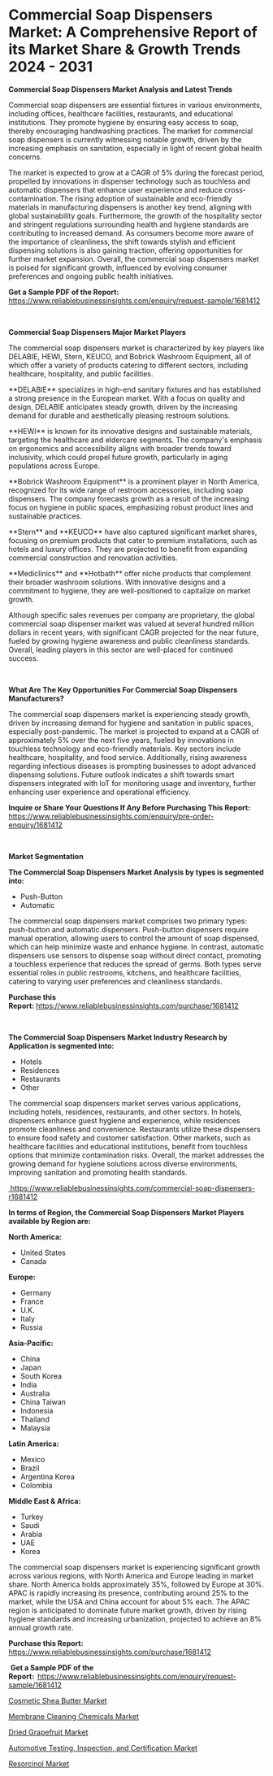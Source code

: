 <p><h1>Commercial Soap Dispensers Market: A Comprehensive Report of its Market Share & Growth Trends 2024 - 2031</h1></p><p><strong>Commercial Soap Dispensers Market Analysis and Latest Trends</strong></p>
<p><p>Commercial soap dispensers are essential fixtures in various environments, including offices, healthcare facilities, restaurants, and educational institutions. They promote hygiene by ensuring easy access to soap, thereby encouraging handwashing practices. The market for commercial soap dispensers is currently witnessing notable growth, driven by the increasing emphasis on sanitation, especially in light of recent global health concerns. </p><p>The market is expected to grow at a CAGR of 5% during the forecast period, propelled by innovations in dispenser technology such as touchless and automatic dispensers that enhance user experience and reduce cross-contamination. The rising adoption of sustainable and eco-friendly materials in manufacturing dispensers is another key trend, aligning with global sustainability goals. Furthermore, the growth of the hospitality sector and stringent regulations surrounding health and hygiene standards are contributing to increased demand. As consumers become more aware of the importance of cleanliness, the shift towards stylish and efficient dispensing solutions is also gaining traction, offering opportunities for further market expansion. Overall, the commercial soap dispensers market is poised for significant growth, influenced by evolving consumer preferences and ongoing public health initiatives.</p></p>
<p><strong>Get a Sample PDF of the Report:&nbsp;</strong> <a href="https://www.reliablebusinessinsights.com/enquiry/request-sample/1681412?utm_campaign=1091&utm_medium=2&utm_source=Github&utm_content=ia&utm_term=11122024&utm_id=commercial-soap-dispensers">https://www.reliablebusinessinsights.com/enquiry/request-sample/1681412</a></p>
<p>&nbsp;</p>
<p><strong>Commercial Soap Dispensers Major Market Players</strong></p>
<p><p>The commercial soap dispensers market is characterized by key players like DELABIE, HEWI, Stern, KEUCO, and Bobrick Washroom Equipment, all of which offer a variety of products catering to different sectors, including healthcare, hospitality, and public facilities.</p><p>**DELABIE** specializes in high-end sanitary fixtures and has established a strong presence in the European market. With a focus on quality and design, DELABIE anticipates steady growth, driven by the increasing demand for durable and aesthetically pleasing restroom solutions.</p><p>**HEWI** is known for its innovative designs and sustainable materials, targeting the healthcare and eldercare segments. The company's emphasis on ergonomics and accessibility aligns with broader trends toward inclusivity, which could propel future growth, particularly in aging populations across Europe.</p><p>**Bobrick Washroom Equipment** is a prominent player in North America, recognized for its wide range of restroom accessories, including soap dispensers. The company forecasts growth as a result of the increasing focus on hygiene in public spaces, emphasizing robust product lines and sustainable practices.</p><p>**Stern** and **KEUCO** have also captured significant market shares, focusing on premium products that cater to premium installations, such as hotels and luxury offices. They are projected to benefit from expanding commercial construction and renovation activities.</p><p>**Mediclinics** and **Hotbath** offer niche products that complement their broader washroom solutions. With innovative designs and a commitment to hygiene, they are well-positioned to capitalize on market growth.</p><p>Although specific sales revenues per company are proprietary, the global commercial soap dispenser market was valued at several hundred million dollars in recent years, with significant CAGR projected for the near future, fueled by growing hygiene awareness and public cleanliness standards. Overall, leading players in this sector are well-placed for continued success.</p></p>
<p>&nbsp;</p>
<p><strong>What Are The Key Opportunities For Commercial Soap Dispensers Manufacturers?</strong></p>
<p><p>The commercial soap dispensers market is experiencing steady growth, driven by increasing demand for hygiene and sanitation in public spaces, especially post-pandemic. The market is projected to expand at a CAGR of approximately 5% over the next five years, fueled by innovations in touchless technology and eco-friendly materials. Key sectors include healthcare, hospitality, and food service. Additionally, rising awareness regarding infectious diseases is prompting businesses to adopt advanced dispensing solutions. Future outlook indicates a shift towards smart dispensers integrated with IoT for monitoring usage and inventory, further enhancing user experience and operational efficiency.</p></p>
<p><strong>Inquire or Share Your Questions If Any Before Purchasing This Report:</strong> <a href="https://www.reliablebusinessinsights.com/enquiry/pre-order-enquiry/1681412?utm_campaign=1091&utm_medium=2&utm_source=Github&utm_content=ia&utm_term=11122024&utm_id=commercial-soap-dispensers">https://www.reliablebusinessinsights.com/enquiry/pre-order-enquiry/1681412</a></p>
<p>&nbsp;</p>
<p><strong>Market Segmentation</strong></p>
<p><strong>The Commercial Soap Dispensers Market Analysis by types is segmented into:</strong></p>
<p><ul><li>Push-Button</li><li>Automatic</li></ul></p>
<p><p>The commercial soap dispensers market comprises two primary types: push-button and automatic dispensers. Push-button dispensers require manual operation, allowing users to control the amount of soap dispensed, which can help minimize waste and enhance hygiene. In contrast, automatic dispensers use sensors to dispense soap without direct contact, promoting a touchless experience that reduces the spread of germs. Both types serve essential roles in public restrooms, kitchens, and healthcare facilities, catering to varying user preferences and cleanliness standards.</p></p>
<p><strong>Purchase this Report:&nbsp;</strong><a href="https://www.reliablebusinessinsights.com/purchase/1681412?utm_campaign=1091&utm_medium=2&utm_source=Github&utm_content=ia&utm_term=11122024&utm_id=commercial-soap-dispensers">https://www.reliablebusinessinsights.com/purchase/1681412</a></p>
<p>&nbsp;</p>
<p><strong>The Commercial Soap Dispensers Market Industry Research by Application is segmented into:</strong></p>
<p><ul><li>Hotels</li><li>Residences</li><li>Restaurants</li><li>Other</li></ul></p>
<p><p>The commercial soap dispensers market serves various applications, including hotels, residences, restaurants, and other sectors. In hotels, dispensers enhance guest hygiene and experience, while residences promote cleanliness and convenience. Restaurants utilize these dispensers to ensure food safety and customer satisfaction. Other markets, such as healthcare facilities and educational institutions, benefit from touchless options that minimize contamination risks. Overall, the market addresses the growing demand for hygiene solutions across diverse environments, improving sanitation and promoting health standards.</p></p>
<p><a href="https://www.reliablebusinessinsights.com/commercial-soap-dispensers-r1681412?utm_campaign=1091&utm_medium=2&utm_source=Github&utm_content=ia&utm_term=11122024&utm_id=commercial-soap-dispensers">&nbsp;https://www.reliablebusinessinsights.com/commercial-soap-dispensers-r1681412</a></p>
<p><strong>In terms of Region, the Commercial Soap Dispensers Market Players available by Region are:</strong></p>
<p>
    <p> <strong> North America: </strong>
        <ul>
            <li>United States</li>
            <li>Canada</li>
        </ul>
        </p> 
    <p> <strong> Europe: </strong>
        <ul>
            <li>Germany</li>
            <li>France</li>
            <li>U.K.</li>
            <li>Italy</li>
            <li>Russia</li>
        </ul>
        </p> 
    <p> <strong> Asia-Pacific: </strong>
        <ul>
            <li>China</li>
            <li>Japan</li>
            <li>South Korea</li>
            <li>India</li>
            <li>Australia</li>
            <li>China Taiwan</li>
            <li>Indonesia</li>
            <li>Thailand</li>
            <li>Malaysia</li>
        </ul>
        </p> 
    <p> <strong> Latin America: </strong>
        <ul>
            <li>Mexico</li>
            <li>Brazil</li>
            <li>Argentina Korea</li>
            <li>Colombia</li>
        </ul>
        </p> 
    <p> <strong> Middle East & Africa: </strong>
        <ul>
            <li>Turkey</li>
            <li>Saudi</li>
            <li>Arabia</li>
            <li>UAE</li>
            <li>Korea</li>
        </ul>
    </p>
    </p>
<p><p>The commercial soap dispensers market is experiencing significant growth across various regions, with North America and Europe leading in market share. North America holds approximately 35%, followed by Europe at 30%. APAC is rapidly increasing its presence, contributing around 25% to the market, while the USA and China account for about 5% each. The APAC region is anticipated to dominate future market growth, driven by rising hygiene standards and increasing urbanization, projected to achieve an 8% annual growth rate.</p></p>
<p><strong>Purchase this Report: </strong><a href="https://www.reliablebusinessinsights.com/purchase/1681412?utm_campaign=1091&utm_medium=2&utm_source=Github&utm_content=ia&utm_term=11122024&utm_id=commercial-soap-dispensers">https://www.reliablebusinessinsights.com/purchase/1681412</a></p>
<p>&nbsp;<strong>Get a Sample PDF of the Report:&nbsp;&nbsp;</strong><a href="https://www.reliablebusinessinsights.com/enquiry/request-sample/1681412?utm_campaign=1091&utm_medium=2&utm_source=Github&utm_content=ia&utm_term=11122024&utm_id=commercial-soap-dispensers">https://www.reliablebusinessinsights.com/enquiry/request-sample/1681412</a></p>
<p><strong></strong></p>
<p><p><a href="https://www.linkedin.com/pulse/growth-forecast-revenue-outlook-cosmetic-shea-butter-market-c85ff?utm_campaign=1091&utm_medium=2&utm_source=Github&utm_content=ia&utm_term=11122024&utm_id=commercial-soap-dispensers">Cosmetic Shea Butter Market</a></p><p><a href="https://www.linkedin.com/pulse/membrane-cleaning-chemicals-market-trend-analysis-reveals-rapid-3xj2f?utm_campaign=1091&utm_medium=2&utm_source=Github&utm_content=ia&utm_term=11122024&utm_id=commercial-soap-dispensers">Membrane Cleaning Chemicals Market</a></p><p><a href="https://github.com/rosamariarocque98/Market-Research-Report-List-1/blob/main/dried-grapefruit-market.md?utm_campaign=1091&utm_medium=2&utm_source=Github&utm_content=ia&utm_term=11122024&utm_id=commercial-soap-dispensers">Dried Grapefruit Market</a></p><p><a href="https://github.com/MariaWashington76/Market-Research-Report-List-1/blob/main/automotive-testing-inspection-and-certification-market.md?utm_campaign=1091&utm_medium=2&utm_source=Github&utm_content=ia&utm_term=11122024&utm_id=commercial-soap-dispensers">Automotive Testing, Inspection, and Certification Market</a></p><p><a href="https://www.linkedin.com/pulse/finding-growth-prospectsaided-through-resorcinol-market-gwwme?utm_campaign=1091&utm_medium=2&utm_source=Github&utm_content=ia&utm_term=11122024&utm_id=commercial-soap-dispensers">Resorcinol Market</a></p></p>